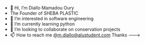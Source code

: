 - 👋 Hi, I’m Diallo Mamadou Oury
- The Founder of SHEBA PLASTIC
- 👀 I’m interested in software engineering
- 🌱 I’m currently learning python
- 💞️ I’m looking to collaborate on conservation projects
- 📫 How to reach me @m.diallo@alustudent.com
Thanks
--->
